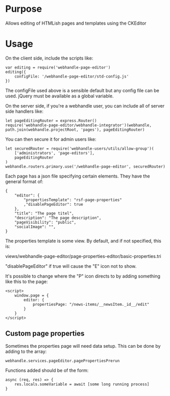 # Purpose
Allows editing of HTMLish pages and templates using the CKEditor

# Usage

On the client side, include the scripts like:
```
var editing = require('webhandle-page-editor')
editing({
	configFile: '/webhandle-page-editor/std-config.js'
})
```

The configFile used above is a sensible default but any config file can be used.
jQuery must be available as a global variable.

On the server side, if you're a webhandle user, you can include all of server side
handlers like:

```
let pageEditingRouter = express.Router()
require('webhandle-page-editor/webhandle-integrator')(webhandle, path.join(webhandle.projectRoot, 'pages'), pageEditingRouter)
```
You can then secure it for admin users like:
```
let securedRouter = require('webhandle-users/utils/allow-group')(
	['administrators', 'page-editors'],
	pageEditingRouter
)
webhandle.routers.primary.use('/webhandle-page-editor', securedRouter)

```

Each page has a json file specifying certain elements. They have the general format of:

```
{
	"editor": {
		"propertiesTemplate": "rsf-page-properties"
		,"disablePageEditor": true
	},
	"title": "The page titel",
	"description": "The page description",
	"pageVisibility": "public",
	"socialImage": "",
}
```

The properties template is some view. By default, and if not specified, this is:

views/webhandle-page-editor/page-properties-editor/basic-properties.tri

"disablePageEditor" if true will cause the "E" icon not to show.

It's possible to change where the "P" icon directs to by adding something like this to the page:
```
<script>
	window.page = {
		editor: {
			propertiesPage: "/news-items/__newsItem._id__/edit"
		}
	}
</script>
```

## Custom page properties
Sometimes the properties page will need data setup. This can be done by adding to the array:

```
webhandle.services.pageEditor.pagePropertiesPrerun
```

Functions added should be of the form:

```
async (req, res) => {
	res.locals.someVariable = await [some long running process]
}

```



